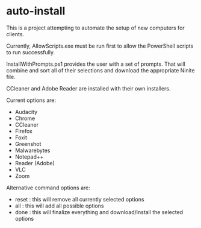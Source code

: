# auto-install

This is a project attempting to automate the setup of new computers for clients. 

Currently, AllowScripts.exe must be run first to allow the PowerShell scripts to run successfully.

InstallWithPrompts.ps1 provides the user with a set of prompts. That will combine and sort all of their selections and download the appropriate Ninite file.

CCleaner and Adobe Reader are installed with their own installers.

Current options are:
- Audacity
- Chrome
- CCleaner
- Firefox
- Foxit
- Greenshot
- Malwarebytes
- Notepad++
- Reader (Adobe)
- VLC
- Zoom

Alternative command options are:
- reset : this will remove all currently selected options
- all : this will add all possible options
- done : this will finalize everything and download/install the selected options

